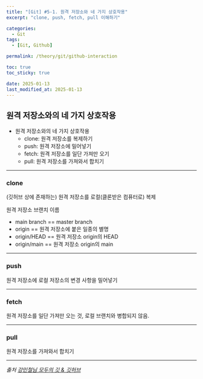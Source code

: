 ```yaml
---
title: "[Git] #5-1. 원격 저장소와 네 가지 상호작용"
excerpt: "clone, push, fetch, pull 이해하기"

categories:
  - Git
tags:
  - [Git, Github]

permalink: /theory/git/github-interaction

toc: true
toc_sticky: true

date: 2025-01-13
last_modified_at: 2025-01-13
---
```


## 원격 저장소와의 네 가지 상호작용
- 원격 저장소와의 네 가지 상호작용
    - clone: 원격 저장소를 복제하기
    - push: 원격 저장소에 밀어넣기
    - fetch: 원격 저장소를 일단 가져만 오기
    - pull: 원격 저장소를 가져와서 합치기

---

### clone

(깃허브 상에 존재하는) 원격 저장소를 로컬(클론받은 컴퓨터로) 복제

원격 저장소 브랜치 이름
- main branch == master branch
- origin == 원격 저장소에 붙은 일종의 별명
- origin/HEAD == 원격 저장소 origin의 HEAD
- origin/main == 원격 저장소 origin의 main

---

### push

원격 저장소에 로컬 저장소의 변경 사항을 밀어넣기

---

### fetch

원격 저장소를 일단 가져만 오는 것, 로컬 브랜치와 병합되지 않음.

---

### pull

원격 저장소를 가져와서 합치기

--- 

*출처*
*[강민철님 모두의 깃 & 깃허브](https://www.inflearn.com/course/%EB%AA%A8%EB%91%90%EC%9D%98-%EA%B9%83-%EA%B9%83%ED%97%88%EB%B8%8C)*
